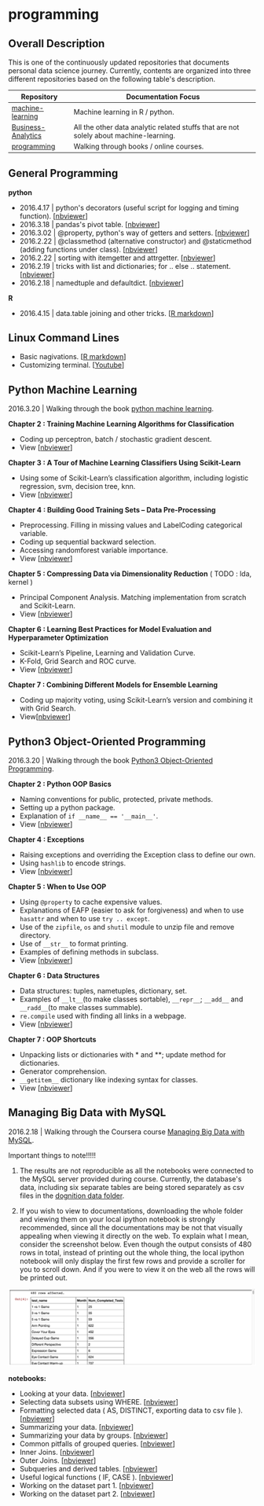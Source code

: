 # programming

## Overall Description

This is one of the continuously updated repositories that documents personal data science journey. Currently, contents are organized into three different repositories based on the following table's description.

| Repository | Documentation Focus |
| ---------- | ----------- |
| [machine-learning](https://github.com/ethen8181/machine-learning) | Machine learning in R / python. |
| [Business-Analytics](https://github.com/ethen8181/Business-Analytics) | All the other data analytic related stuffs that are not solely about machine-learning. |
| [programming](https://github.com/ethen8181/programming) | Walking through books / online courses. |


## General Programming

**python**

- 2016.4.17 | python's decorators (useful script for logging and timing function). [[nbviewer](http://nbviewer.jupyter.org/github/ethen8181/programming/blob/master/python/decorators/decorators.ipynb)]
- 2016.3.18 | pandas's pivot table. [[nbviewer](http://nbviewer.jupyter.org/github/ethen8181/programming/blob/master/python/pivot_table/pivot_table.ipynb)]
- 2016.3.02 | @property, python's way of getters and setters. [[nbviewer](http://nbviewer.jupyter.org/github/ethen8181/programming/blob/master/python/class_@property.ipynb)]
- 2016.2.22 | @classmethod (alternative constructor) and @staticmethod (adding functions under class). [[nbviewer](http://nbviewer.jupyter.org/github/ethen8181/programming/blob/master/python/class.ipynb)]
- 2016.2.22 | sorting with itemgetter and attrgetter. [[nbviewer](http://nbviewer.jupyter.org/github/ethen8181/programming/blob/master/python/sorting_with_itemgetter.ipynb)]
- 2016.2.19 | tricks with list and dictionaries; for .. else .. statement. [[nbviewer](http://nbviewer.jupyter.org/github/ethen8181/programming/blob/master/python/idiomatic_python.ipynb)] 
- 2016.2.18 | namedtuple and defaultdict. [[nbviewer](http://nbviewer.jupyter.org/github/ethen8181/programming/blob/master/python/collections_module.ipynb)]

**R**

- 2016.4.15 | data.table joining and other tricks. [[R markdown](http://ethen8181.github.io/programming/R/data_table/data_table.html)]


## Linux Command Lines

- Basic nagivations. [[R markdown](http://ethen8181.github.io/programming/linux_commands/linux_commands.html)]
- Customizing terminal. [[Youtube](https://www.youtube.com/watch?v=vDOVEDl2z84)]


## Python Machine Learning

2016.3.20 | Walking through the book [python machine learning](https://github.com/rasbt/python-machine-learning-book).

**Chapter 2 : Training Machine Learning Algorithms for Classification** 

- Coding up perceptron, batch / stochastic gradient descent.
- View [[nbviewer](http://nbviewer.jupyter.org/github/ethen8181/programming/blob/master/python_machine_learning/chapter2/chapter2.ipynb)]

**Chapter 3 : A Tour of Machine Learning Classifiers Using Scikit-Learn** 

- Using some of Scikit-Learn’s classification algorithm, including logistic regression, svm, decision tree, knn.
- View [[nbviewer](http://nbviewer.jupyter.org/github/ethen8181/programming/blob/master/python_machine_learning/chapter3/chapter3.ipynb)]

**Chapter 4 : Building Good Training Sets – Data Pre-Processing** 

- Preprocessing. Filling in missing values and LabelCoding categorical variable.
- Coding up sequential backward selection.
- Accessing randomforest variable importance.
- View [[nbviewer](http://nbviewer.jupyter.org/github/ethen8181/programming/blob/master/python_machine_learning/chapter4/chapter4.ipynb)]

**Chapter 5 : Compressing Data via Dimensionality Reduction** ( TODO : lda, kernel )

- Principal Component Analysis. Matching implementation from scratch and Scikit-Learn.
- View [[nbviewer](http://nbviewer.jupyter.org/github/ethen8181/programming/blob/master/python_machine_learning/chapter5/chapter5.ipynb)]

**Chapter 6 : Learning Best Practices for Model Evaluation and Hyperparameter Optimization** 

- Scikit-Learn’s Pipeline, Learning and Validation Curve.
- K-Fold, Grid Search and ROC curve.
- View [[nbviewer](http://nbviewer.jupyter.org/github/ethen8181/programming/blob/master/python_machine_learning/chapter6/chapter6.ipynb)]

**Chapter 7 : Combining Different Models for Ensemble Learning**

- Coding up majority voting, using Scikit-Learn’s version and combining it with Grid Search.
- View[[nbviewer](http://nbviewer.jupyter.org/github/ethen8181/programming/blob/master/python_machine_learning/chapter7/chapter7.ipynb)]


## Python3 Object-Oriented Programming

2016.3.20 | Walking through the book [Python3 Object-Oriented Programming](http://www.amazon.com/Python-3-Object-Oriented-Programming/dp/1849511268).

**Chapter 2 : Python OOP Basics**

- Naming conventions for public, protected, private methods.
- Setting up a python package.
- Explanation of `if __name__ == '__main__'`.
- View [[nbviewer](http://nbviewer.jupyter.org/github/ethen8181/programming/blob/master/OOP/chapter2_python_objects/python_objects.ipynb)] 

**Chapter 4 : Exceptions**

- Raising exceptions and overriding the Exception class to define our own.
- Using `hashlib` to encode strings.
- View [[nbviewer](http://nbviewer.jupyter.org/github/ethen8181/programming/blob/master/OOP/chapter4_exception/exception.ipynb)]

**Chapter 5 : When to Use OOP**

- Using `@property` to cache expensive values.
- Explanations of EAFP (easier to ask for forgiveness) and when to use `hasattr` and when to use `try .. except`.
- Use of the `zipfile`, `os` and `shutil` module to unzip file and remove directory.
- Use of `__str__` to format printing.
- Examples of defining methods in subclass.
- View [[nbviewer](http://nbviewer.jupyter.org/github/ethen8181/programming/blob/master/OOP/chapter5_when_to_use/when_to_use.ipynb)]

**Chapter 6 : Data Structures**

- Data structures: tuples, nametuples, dictionary, set.
- Examples of `__lt__`(to make classes sortable), `__repr__`; `__add__` and `__radd__`(to make classes summable).
- `re.compile` used with finding all links in a webpage.
- View [[nbviewer](http://nbviewer.jupyter.org/github/ethen8181/programming/blob/master/OOP/chapter6_data_structure/data_structure.ipynb)]

**Chapter 7 : OOP Shortcuts**

- Unpacking lists or dictionaries with * and **; update method for dictionaries.
- Generator comprehension.
- `__getitem__` dictionary like indexing syntax for classes.
- View [[nbviewer](http://nbviewer.jupyter.org/github/ethen8181/programming/blob/master/OOP/chapter7_object_oriented_shortcuts/shortcuts.ipynb)]


## Managing Big Data with MySQL

2016.2.18 | Walking through the Coursera course [Managing Big Data with MySQL](https://www.coursera.org/learn/analytics-mysql). 

Important things to note!!!!! 

1. The results are not reproducible as all the notebooks were connected to the MySQL server provided during course. Currently, the database's data, including six separate tables are being stored separately as csv files in the [dognition data folder](https://github.com/ethen8181/programming/tree/master/database/mysql_exercise/dognition_data).

2. If you wish to view to documentations, downloading the whole folder and viewing them on your local ipython notebook is strongly recommended, since all the documentations may be not that visually appealing when viewing it directly on the web. To explain what I mean, consider the screenshot below. Even though the output consists of 480 rows in total, instead of printing out the whole thing, the local ipython notebook will only display the first few rows and provide a scroller for you to scroll down. And if you were to view it on the web all the rows will be printed out.

![truncate_rows](database/truncate_rows.png)

**notebooks:**

- Looking at your data. [[nbviewer](http://nbviewer.jupyter.org/github/ethen8181/programming/blob/master/database/mysql_exercise/MySQL_Exercise_01_Looking_at_Your_Data.ipynb)]
- Selecting data subsets using WHERE. [[nbviewer](http://nbviewer.jupyter.org/github/ethen8181/programming/blob/master/database/mysql_exercise/MySQL_Exercise_02_Selecting_Data_Subsets_using_WHERE.ipynb)]
- Formatting selected data ( AS, DISTINCT, exporting data to csv file ). [[nbviewer](http://nbviewer.jupyter.org/github/ethen8181/programming/blob/master/database/mysql_exercise/MySQL_Exercise_03_Formatting_Selected_Data.ipynb)]
- Summarizing your data. [[nbviewer](http://nbviewer.jupyter.org/github/ethen8181/programming/blob/master/database/mysql_exercise/MySQL_Exercise_04_Summarizing_Your_Data.ipynb)]
- Summarizing your data by groups. [[nbviewer](http://nbviewer.jupyter.org/github/ethen8181/programming/blob/master/database/mysql_exercise/MySQL_Exercise_05_Summaries_of_Groups_of_Data.ipynb)]
- Common pitfalls of grouped queries. [[nbviewer](http://nbviewer.jupyter.org/github/ethen8181/programming/blob/master/database/mysql_exercise/MySQL_Exercise_06_Common_Pitfalls_of_Grouped_Queries.ipynb)]
- Inner Joins. [[nbviewer](http://nbviewer.jupyter.org/github/ethen8181/programming/blob/master/database/mysql_exercise/MySQL_Exercise_07_Inner_Joins.ipynb)]
- Outer Joins. [[nbviewer](http://nbviewer.jupyter.org/github/ethen8181/programming/blob/master/database/mysql_exercise/MySQL_Exercise_08_Joining_Tables_with_Outer_Joins.ipynb)]
- Subqueries and derived tables. [[nbviewer](http://nbviewer.jupyter.org/github/ethen8181/programming/blob/master/database/mysql_exercise/MySQL_Exercise_09_Subqueries_and_Derived_Tables.ipynb)]
- Useful logical functions ( IF, CASE ). [[nbviewer](http://nbviewer.jupyter.org/github/ethen8181/programming/blob/master/database/mysql_exercise/MySQL_Exercise_10_Useful_Logical_Functions.ipynb)]
- Working on the dataset part 1. [[nbviewer](http://nbviewer.jupyter.org/github/ethen8181/programming/blob/master/database/mysql_exercise/MySQL_Exercise_11_Queries_that_Test_Relationships_Between_Test_Completion_and_Dog_Characterisitcs.ipynb)]
- Working on the dataset part 2. [[nbviewer](http://nbviewer.jupyter.org/github/ethen8181/programming/blob/master/database/mysql_exercise/MySQL_Exercise_12_Queries_that_Test_Relationships_Between_Test_Completion_and_Test_Circumstances.ipynb)]


